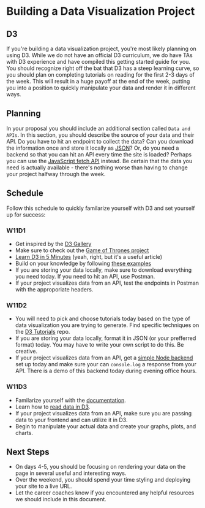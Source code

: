 # Building a Data Visualization Project

## D3

If you're building a data visualization project, you're most likely planning on using D3. While we do not have an official D3 curriculum, we do have TAs with D3 experience and have compiled this getting started guide for you. You should recognize right off the bat that D3 has a steep learning curve, so you should plan on completing tutorials on reading for the first 2-3 days of the week. This will result in a huge payoff at the end of the week, putting you into a position to quickly manipulate your data and render it in different ways.

## Planning

In your proposal you should include an additional section called `Data and APIs`. In this section, you should describe the source of your data and their API. Do you have to hit an endpoint to collect the data? Can you download the information once and store it locally as [JSON](https://www.w3schools.com/js/js_json_intro.asp)? Or, do you need a backend so that you can hit an API every time the site is loaded? Perhaps you can use the [JavaScript fetch API](https://developer.mozilla.org/en-US/docs/Web/API/Fetch_API/Using_Fetch) instead. Be certain that the data you need is actually available - there's nothing worse than having to change your project halfway through the week.

## Schedule

Follow this schedule to quickly familarize yourself with D3 and set yourself up for success:

### W11D1

* Get inspired by the [D3 Gallery](https://github.com/d3/d3/wiki/gallery)
* Make sure to check out the [Game of Thrones project](https://mimno.github.io/showcase/project2/got/)
* [Learn D3 in 5 Minutes](https://medium.freecodecamp.org/learn-d3-js-in-5-minutes-c5ec29fb0725) (yeah, right, but it's a useful article)
* Build on your knowledge by following [these examples](https://dev.to/rxhl/getting-started-with-d3js-390)
* If you are storing your data locally, make sure to download everything you need today. If you need to hit an API, use Postman.
* If your project visualizes data from an API, test the endpoints in Postman with the approporiate headers.

### W11D2

* You will need to pick and choose tutorials today based on the type of data visualization you are trying to generate. Find specific techniques on the [D3 Tutorials](https://github.com/d3/d3/wiki/Tutorials) repo.
* If you are storing your data locally, format it in JSON (or your prefferred format) today. You may have to write your own script to do this. Be creative.
* If your project visualizes data from an API, get a [simple Node backend](https://github.com/appacademy/node-api-backend) set up today and make sure your can `console.log` a response from your API. There is a demo of this backend today during evening office hours.

### W11D3

* Familarize yourself with the [documentation](https://github.com/d3/d3/wiki).
* Learn how to [read data in D3](http://learnjsdata.com/read_data.html).
* If your project visualizes data from an API, make sure you are passing data to your frontend and can utilize it in D3.
* Begin to manipulate your actual data and create your graphs, plots, and charts.

## Next Steps

* On days 4-5, you should be focusing on rendering your data on the page in several useful and interesting ways.
* Over the weekend, you should spend your time styling and deploying your site to a live URL.
* Let the career coaches know if you encountered any helpful resources we should include in this document.